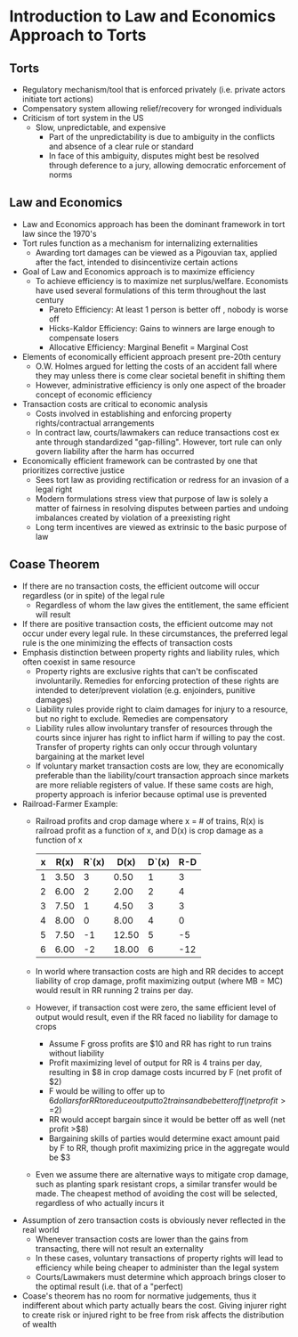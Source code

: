 # Introduction to Law and Economics Approach to Torts

## Torts

* Regulatory mechanism/tool that is enforced privately (i.e. private actors initiate tort actions)
* Compensatory system allowing relief/recovery for wronged individuals
* Criticism of tort system in the US
  * Slow, unpredictable, and expensive
    * Part of the unpredictability is due to ambiguity in the conflicts and absence of a clear rule or standard
    * In face of this ambiguity, disputes might best be resolved through deference to a jury, allowing democratic enforcement of norms

## Law and Economics

* Law and Economics approach has been the dominant framework in tort law since the 1970's
* Tort rules function as a mechanism for internalizing externalities
  * Awarding tort damages can be viewed as a Pigouvian tax, applied after the fact, intended to disincentivize certain actions
* Goal of Law and Economics approach is to maximize efficiency
  * To achieve efficiency is to  maximize net surplus/welfare. Economists have used several formulations of this term throughout the last century
    * Pareto Efficiency: At least 1 person is better off , nobody is worse off
    * Hicks-Kaldor Efficiency: Gains to winners are large enough to compensate losers
    * Allocative Efficiency: Marginal Benefit = Marginal Cost
* Elements of economically efficient approach present pre-20th century
  * O.W. Holmes argued for letting the costs of an accident fall where they may unless there is come clear societal benefit in shifting them
  * However, administrative efficiency is only one aspect of the broader concept of economic efficiency
* Transaction costs are critical to economic analysis
  * Costs involved in establishing and enforcing property rights/contractual arrangements
  * In contract law, courts/lawmakers can reduce transactions cost ex ante through standardized "gap-filling". However, tort rule can only govern liability after the harm has occurred
* Economically efficient framework can be contrasted by one that prioritizes corrective justice
  * Sees tort law as providing rectification or redress for an invasion of a legal right
  * Modern formulations stress view that purpose of law is solely a matter of fairness in resolving disputes between parties and undoing imbalances created by violation of a preexisting right
  * Long term incentives are viewed as extrinsic to the basic purpose of law

## Coase Theorem

* If there are no transaction costs, the efficient outcome will occur regardless (or in spite) of the legal rule
  * Regardless of whom the law gives the entitlement, the same efficient will result
* If there are positive transaction costs, the efficient outcome may not occur under every legal rule. In these circumstances, the preferred legal rule is the one minimizing the effects of transaction costs
* Emphasis distinction between property rights and liability rules, which often coexist in same resource
  * Property rights are exclusive rights that can't be confiscated involuntarily. Remedies for enforcing protection of these rights are intended to deter/prevent violation (e.g. enjoinders, punitive damages)
  * Liability rules provide right to claim damages for injury to a resource, but no right to exclude. Remedies are compensatory
  * Liability rules allow involuntary transfer of resources through the courts since injurer has right to inflict harm if willing to pay the cost. Transfer of property rights can only occur through voluntary bargaining at the market level
  * If voluntary market transaction costs are low, they are economically preferable than the liability/court transaction approach since markets are more reliable registers of value. If these same costs are high, property approach is inferior because optimal use is prevented
* Railroad-Farmer Example:
  * Railroad profits and crop damage where x = # of trains, R(x) is railroad profit as a function of x, and D(x) is crop damage as a function of x

      | x | R(x) | R\`(x) | D(x) | D\`(x) | R-D |
      |---|------|--------|------|--------|-----|
      | 1 | 3.50 |   3    | 0.50 |   1    |  3  |
      | 2 | 6.00 |   2    | 2.00 |   2    |  4  |
      | 3 | 7.50 |   1    | 4.50 |   3    |  3  |
      | 4 | 8.00 |   0    | 8.00 |   4    |  0  |
      | 5 | 7.50 |  -1    |12.50 |   5    | -5  |
      | 6 | 6.00 |  -2    |18.00 |   6    | -12 |

  * In world where transaction costs are high and RR decides to accept liability of crop damage, profit maximizing output (where MB = MC) would result in RR running 2 trains per day.
  * However, if transaction cost were zero, the same efficient level of output would result, even if the RR faced no liability for damage to crops
    * Assume F gross profits are $10 and RR has right to run trains without liability
    * Profit maximizing level of output for RR is 4 trains per day, resulting in $8 in crop damage costs incurred by F (net profit of $2)
    * F would be willing to offer up to $6 dollars for RR to reduce output to 2 trains and be better off (net profit >=$2)
    * RR would accept bargain since it would be better off as well (net profit >$8)
    * Bargaining skills of parties would determine exact amount paid by F to RR, though profit maximizing price in the aggregate would be $3
  * Even we assume there are alternative ways to mitigate crop damage, such as planting spark resistant crops, a similar transfer would be made. The cheapest method of avoiding the cost will be selected, regardless of who actually incurs it
* Assumption of zero transaction costs is obviously never reflected in the real world
  * Whenever transaction costs are lower than the gains from transacting, there will not result an externality
  * In these cases, voluntary transactions of property rights will lead to efficiency while being cheaper to administer than the legal system
  * Courts/Lawmakers must determine which approach brings closer to the optimal result (i.e. that of a "perfect)
* Coase's theorem has no room for normative judgements, thus it indifferent about which party actually bears the cost. Giving injurer right to create risk or injured right to be free from risk affects the distribution of wealth
